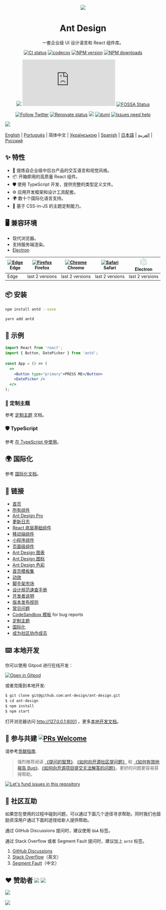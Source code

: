 <p align="center">
  <a href="https://ant.design">
    <img width="200" src="https://gw.alipayobjects.com/zos/rmsportal/KDpgvguMpGfqaHPjicRK.svg">
  </a>
</p>

<h1 align="center">Ant Design</h1>

<div align="center">

一套企业级 UI 设计语言和 React 组件库。

[![CI status][github-action-image]][github-action-url] [![codecov][codecov-image]][codecov-url] [![NPM version][npm-image]][npm-url] [![NPM downloads][download-image]][download-url]

[![][bundlephobia-image]][bundlephobia-url] [![][bundlesize-js-image]][unpkg-js-url] [![FOSSA Status][fossa-image]][fossa-url]

[![Follow Twitter][twitter-image]][twitter-url] [![Renovate status][renovate-image]][renovate-dashboard-url] [![][issues-helper-image]][issues-helper-url] [![dumi][dumi-image]][dumi-url] [![Issues need help][help-wanted-image]][help-wanted-url]

[npm-image]: http://img.shields.io/npm/v/antd.svg?style=flat-square
[npm-url]: http://npmjs.org/package/antd
[github-action-image]: https://github.com/ant-design/ant-design/workflows/%E2%9C%85%20test/badge.svg
[github-action-url]: https://github.com/ant-design/ant-design/actions?query=workflow%3A%22%E2%9C%85+test%22
[codecov-image]: https://img.shields.io/codecov/c/github/ant-design/ant-design/master.svg?style=flat-square
[codecov-url]: https://codecov.io/gh/ant-design/ant-design/branch/master
[download-image]: https://img.shields.io/npm/dm/antd.svg?style=flat-square
[download-url]: https://npmjs.org/package/antd
[fossa-image]: https://app.fossa.io/api/projects/git%2Bgithub.com%2Fant-design%2Fant-design.svg?type=shield
[fossa-url]: https://app.fossa.io/projects/git%2Bgithub.com%2Fant-design%2Fant-design?ref=badge_shield
[help-wanted-image]: https://flat.badgen.net/github/label-issues/ant-design/ant-design/help%20wanted/open
[help-wanted-url]: https://github.com/ant-design/ant-design/issues?q=is%3Aopen+is%3Aissue+label%3A%22help+wanted%22
[twitter-image]: https://img.shields.io/twitter/follow/AntDesignUI.svg?label=Ant%20Design
[twitter-url]: https://twitter.com/AntDesignUI
[bundlesize-js-image]: https://img.badgesize.io/https:/unpkg.com/antd/dist/antd.min.js?label=antd.min.js&compression=gzip&style=flat-square
[unpkg-js-url]: https://unpkg.com/browse/antd/dist/antd.min.js
[bundlephobia-image]: https://badgen.net/bundlephobia/minzip/antd?style=flat-square
[bundlephobia-url]: https://bundlephobia.com/package/antd
[issues-helper-image]: https://img.shields.io/badge/using-issues--helper-orange?style=flat-square
[issues-helper-url]: https://github.com/actions-cool/issues-helper
[renovate-image]: https://img.shields.io/badge/renovate-enabled-brightgreen.svg?style=flat-square
[renovate-dashboard-url]: https://github.com/ant-design/ant-design/issues/32498
[dumi-image]: https://img.shields.io/badge/docs%20by-dumi-blue?style=flat-square
[dumi-url]: https://github.com/umijs/dumi

</div>

[![](https://user-images.githubusercontent.com/507615/209472919-6f7e8561-be8c-4b0b-9976-eb3c692aa20a.png)](https://ant.design)

[English](./README.md) | [Português](./README-pt_BR.md) | 简体中文 | [Українською](./README-uk_UA.md) | [Spanish](./README-sp_MX.md) | [日本語](./README-ja_JP.md) | [العربية](./README-ar_EG.md) | [Русский](./README-ru_RU.md)

## ✨ 特性

- 🌈 提炼自企业级中后台产品的交互语言和视觉风格。
- 📦 开箱即用的高质量 React 组件。
- 🛡 使用 TypeScript 开发，提供完整的类型定义文件。
- ⚙️ 应用开发框架和设计工具配套。
- 🌍 数十个国际化语言支持。
- 🎨 基于 CSS-in-JS 的主题定制能力。

## 🖥 兼容环境

- 现代浏览器。
- 支持服务端渲染。
- [Electron](https://www.electronjs.org/)

| [<img src="https://raw.githubusercontent.com/alrra/browser-logos/master/src/edge/edge_48x48.png" alt="Edge" width="24px" height="24px" />](http://godban.github.io/browsers-support-badges/)<br>Edge | [<img src="https://raw.githubusercontent.com/alrra/browser-logos/master/src/firefox/firefox_48x48.png" alt="Firefox" width="24px" height="24px" />](http://godban.github.io/browsers-support-badges/)<br>Firefox | [<img src="https://raw.githubusercontent.com/alrra/browser-logos/master/src/chrome/chrome_48x48.png" alt="Chrome" width="24px" height="24px" />](http://godban.github.io/browsers-support-badges/)<br>Chrome | [<img src="https://raw.githubusercontent.com/alrra/browser-logos/master/src/safari/safari_48x48.png" alt="Safari" width="24px" height="24px" />](http://godban.github.io/browsers-support-badges/)<br>Safari | [<img src="https://raw.githubusercontent.com/alrra/browser-logos/master/src/electron/electron_48x48.png" alt="Electron" width="24px" height="24px" />](http://godban.github.io/browsers-support-badges/)<br>Electron |
| --- | --- | --- | --- | --- |
| Edge | last 2 versions | last 2 versions | last 2 versions | last 2 versions |

## 📦 安装

```bash
npm install antd --save
```

```bash
yarn add antd
```

## 🔨 示例

```jsx
import React from 'react';
import { Button, DatePicker } from 'antd';

const App = () => (
  <>
    <Button type="primary">PRESS ME</Button>
    <DatePicker />
  </>
);
```

### 🌈 定制主题

参考 [定制主题](https://ant.design/docs/react/customize-theme-cn) 文档。

### 🛡 TypeScript

参考 [在 TypeScript 中使用](https://ant.design/docs/react/use-in-typescript-cn)。

## 🌍 国际化

参考 [国际化文档](https://ant.design/docs/react/i18n-cn)。

## 🔗 链接

- [首页](https://ant.design/)
- [所有组件](https://ant.design/components/overview-cn)
- [Ant Design Pro](http://pro.ant.design/)
- [更新日志](CHANGELOG.zh-CN.md)
- [React 底层基础组件](http://react-component.github.io/)
- [移动端组件](http://mobile.ant.design)
- [小程序组件](http://mini.ant.design)
- [页面级组件](https://procomponents.ant.design)
- [Ant Design 图表](https://charts.ant.design)
- [Ant Design 图标](https://github.com/ant-design/ant-design-icons)
- [Ant Design 色彩](https://github.com/ant-design/ant-design-colors)
- [首页模板集](https://landing.ant.design)
- [动效](https://motion.ant.design)
- [脚手架市场](http://scaffold.ant.design)
- [设计规范速查手册](https://github.com/ant-design/ant-design/wiki/Ant-Design-%E8%AE%BE%E8%AE%A1%E5%9F%BA%E7%A1%80%E7%AE%80%E7%89%88)
- [开发者说明](https://github.com/ant-design/ant-design/wiki/Development)
- [版本发布规则](https://github.com/ant-design/ant-design/wiki/%E8%BD%AE%E5%80%BC%E8%A7%84%E5%88%99%E5%92%8C%E7%89%88%E6%9C%AC%E5%8F%91%E5%B8%83%E6%B5%81%E7%A8%8B)
- [常见问题](https://ant.design/docs/react/faq-cn)
- [CodeSandbox 模板](https://u.ant.design/codesandbox-repro) for bug reports
- [定制主题](https://ant.design/docs/react/customize-theme-cn)
- [国际化](https://ant.design/docs/react/i18n-cn)
- [成为社区协作成员](https://github.com/ant-design/ant-design/wiki/Collaborators#how-to-apply-for-being-a-collaborator)

## ⌨️ 本地开发

你可以使用 Gitpod 进行在线开发：

[![Open in Gitpod](https://gitpod.io/button/open-in-gitpod.svg)](https://gitpod.io/#https://github.com/ant-design/ant-design)

或者克隆到本地开发:

```bash
$ git clone git@github.com:ant-design/ant-design.git
$ cd ant-design
$ npm install
$ npm start
```

打开浏览器访问 http://127.0.0.1:8001 ，更多[本地开发文档](https://github.com/ant-design/ant-design/wiki/Development)。

## 🤝 参与共建 [![PRs Welcome](https://img.shields.io/badge/PRs-welcome-brightgreen.svg?style=flat-square)](http://makeapullrequest.com)

请参考[贡献指南](https://ant.design/docs/react/contributing-cn).

> 强烈推荐阅读 [《提问的智慧》](https://github.com/ryanhanwu/How-To-Ask-Questions-The-Smart-Way)、[《如何向开源社区提问题》](https://github.com/seajs/seajs/issues/545) 和 [《如何有效地报告 Bug》](http://www.chiark.greenend.org.uk/%7Esgtatham/bugs-cn.html)、[《如何向开源项目提交无法解答的问题》](https://zhuanlan.zhihu.com/p/25795393)，更好的问题更容易获得帮助。

[![Let's fund issues in this repository](https://issuehunt.io/static/embed/issuehunt-button-v1.svg)](https://issuehunt.io/repos/34526884)

## 👥 社区互助

如果您在使用的过程中碰到问题，可以通过下面几个途径寻求帮助，同时我们也鼓励资深用户通过下面的途径给新人提供帮助。

通过 GitHub Discussions 提问时，建议使用 `Q&A` 标签。

通过 Stack Overflow 或者 Segment Fault 提问时，建议加上 `antd` 标签。

1. [GitHub Discussions](https://github.com/ant-design/ant-design/discussions)
2. [Stack Overflow](http://stackoverflow.com/questions/tagged/antd)（英文）
3. [Segment Fault](https://segmentfault.com/t/antd)（中文）

## ❤️ 赞助者 ![](https://opencollective.com/ant-design/tiers/backers/badge.svg?label=Backers&color=brightgreen) ![](https://opencollective.com/ant-design/tiers/sponsors/badge.svg?label=Sponsors&color=brightgreen)

[![](https://opencollective.com/ant-design/tiers/backers.svg?avatarHeight=36)](https://opencollective.com/ant-design#support)

[![](https://opencollective.com/ant-design/tiers/sponsors.svg?avatarHeight=36)](https://opencollective.com/ant-design#support)

